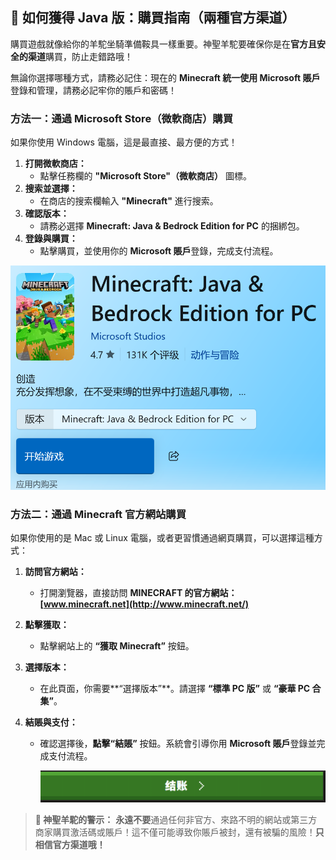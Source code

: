 ## 🛒 如何獲得 Java 版：購買指南（兩種官方渠道）				



購買遊戲就像給你的羊駝坐騎準備鞍具一樣重要。神聖羊駝要確保你是在**官方且安全的渠道**購買，防止走錯路哦！

無論你選擇哪種方式，請務必記住：現在的 **Minecraft 統一使用 Microsoft 賬戶**登錄和管理，請務必記牢你的賬戶和密碼！



### 方法一：通過 Microsoft Store（微軟商店）購買



如果你使用 Windows 電腦，這是最直接、最方便的方式！

1. **打開微軟商店：**
   - 點擊任務欄的 **"Microsoft Store"（微軟商店）** 圖標。
2. **搜索並選擇：**
   - 在商店的搜索欄輸入 **"Minecraft"** 進行搜索。
3. **確認版本：**
   - 請務必選擇 **Minecraft: Java & Bedrock Edition for PC** 的捆綁包。
4. **登錄與購買：**
   - 點擊購買，並使用你的 **Microsoft 賬戶**登錄，完成支付流程。

![](https://raw.githubusercontent.com/DavidLin-Hub/My-Website/refs/heads/main/some_image/%E5%B1%8F%E5%B9%95%E6%88%AA%E5%9B%BE%202025-09-28%20175606.png)



### 方法二：通過 Minecraft 官方網站購買



如果你使用的是 Mac 或 Linux 電腦，或者更習慣通過網頁購買，可以選擇這種方式：

1. **訪問官方網站：**

   - 打開瀏覽器，直接訪問 **MINECRAFT 的官方網站：[www.minecraft.net](http://www.minecraft.net/)**

2. **點擊獲取：**

   - 點擊網站上的 **“獲取 Minecraft”** 按鈕。

3. **選擇版本：**

   - 在此頁面，你需要**“選擇版本”**。請選擇 **“標準 PC 版”** 或 **“豪華 PC 合集”**。

4. **結賬與支付：**

   - 確認選擇後，**點擊“結賬”** 按鈕。系統會引導你用 **Microsoft 賬戶**登錄並完成支付流程。

     ![](https://raw.githubusercontent.com/DavidLin-Hub/My-Website/refs/heads/main/some_image/%E5%B1%8F%E5%B9%95%E6%88%AA%E5%9B%BE%202025-09-28%20174122.png)

> **🚨 神聖羊駝的警示：** **永遠不要**通過任何非官方、來路不明的網站或第三方商家購買激活碼或賬戶！這不僅可能導致你賬戶被封，還有被騙的風險！**只相信官方渠道哦！**